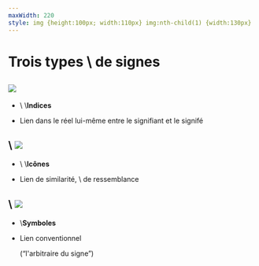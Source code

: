 ```yaml
---
maxWidth: 220
style: img {height:100px; width:110px} img:nth-child(1) {width:130px}
---
```


# Trois types \\ de signes

## ![](https://upload.wikimedia.org/wikipedia/commons/thumb/c/cc/D1206_manche_%C3%A0_air_J7.jpg/1600px-D1206_manche_%C3%A0_air_J7.jpg)

- \\ \\<b>Indices</b>

- Lien dans le réel lui-même entre le signifiant et le signifé

## \\ ![](https://upload.wikimedia.org/wikipedia/commons/thumb/a/ac/France_road_sign_A13b.svg/2560px-France_road_sign_A13b.svg.png)

- \\ \\<b>Icônes</b>

- Lien de similarité, \\ de ressemblance

## \\ ![](https://upload.wikimedia.org/wikipedia/commons/thumb/b/bd/France_road_sign_AB6.svg/2560px-France_road_sign_AB6.svg.png)

- \\<b>Symboles</b>

- Lien conventionnel <aside>(“l'arbitraire du signe”)</aside>